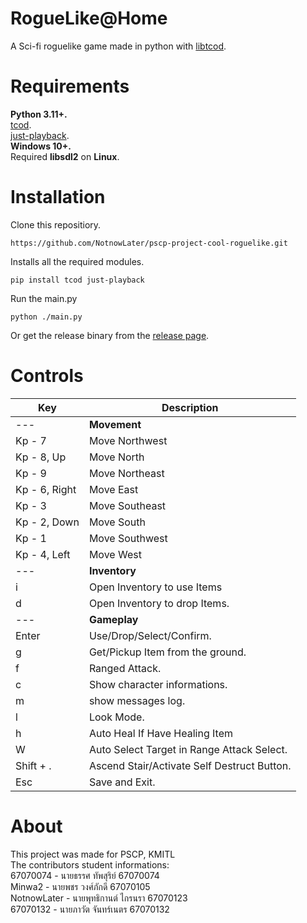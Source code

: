 # RogueLike@Home
A Sci-fi roguelike game made in python with [libtcod](https://github.com/libtcod/python-tcod).

# Requirements
**Python 3.11+.**<br/>
[tcod](https://github.com/libtcod/python-tcod).<br/>
[just-playback](https://github.com/cheofusi/just_playback).<br/>
**Windows 10+.**<br/>
Required **libsdl2** on **Linux**.

# Installation
Clone this repositiory.
```
https://github.com/NotnowLater/pscp-project-cool-roguelike.git
```
Installs all the required modules.
```
pip install tcod just-playback
```
Run the main.py
```
python ./main.py
```
Or get the release binary from the [release page](https://github.com/NotnowLater/pscp-project-cool-roguelike/releases).

# Controls
|**Key**|**Description**|
|---|---|
|---|**Movement**|
|Kp - 7|Move Northwest|
|Kp - 8, Up|Move North|
|Kp - 9|Move Northeast|
|Kp - 6, Right|Move East|
|Kp - 3|Move Southeast|
|Kp - 2, Down|Move South|
|Kp - 1|Move Southwest|
|Kp - 4, Left|Move West|
|---|**Inventory**|
|i|Open Inventory to use Items|
|d|Open Inventory to drop Items.|
|---|**Gameplay**|
|Enter|Use/Drop/Select/Confirm.|
|g|Get/Pickup Item from the ground.|
|f|Ranged Attack.|
|c|Show character informations.|
|m|show messages log.|
|l|Look Mode.|
|h| Auto Heal If Have Healing Item|
|W|Auto Select Target in Range Attack Select.|
|Shift + .|Ascend Stair/Activate Self Destruct Button.|
|Esc|Save and Exit.|

# About<br/>
This project was made for PSCP, KMITL<br/>
The contributors student informations:<br/>
67070074 - นายธรรศ ทัพสุริย์ 67070074<br/>
Minwa2 - นายพชร วงศ์ภักดี 67070105<br/>
NotnowLater - นายพุทธิกานต์ ไกรนรา 67070123<br/>
67070132 - นายภาวัต จันทร์เนตร 67070132<br/>
